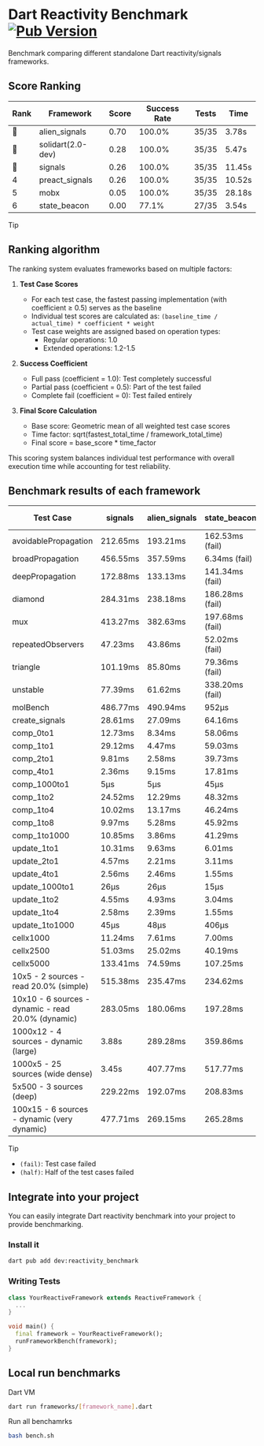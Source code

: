 # Dart Reactivity Benchmark [![Pub Version](https://img.shields.io/pub/v/reactivity_benchmark)](https://pub.dev/packages/reactivity_benchmark)

Benchmark comparing different standalone Dart reactivity/signals frameworks.

## Score Ranking

<!-- ranking start -->
| Rank | Framework | Score | Success Rate | Tests | Time |
|------|-----------|-------|--------------|-------|------|
| 🥇 | alien_signals | 0.70 | 100.0% | 35/35 | 3.78s |
| 🥈 | solidart(2.0-dev) | 0.28 | 100.0% | 35/35 | 5.47s |
| 🥉 | signals | 0.26 | 100.0% | 35/35 | 11.45s |
| 4 | preact_signals | 0.26 | 100.0% | 35/35 | 10.52s |
| 5 | mobx | 0.05 | 100.0% | 35/35 | 28.18s |
| 6 | state_beacon | 0.00 | 77.1% | 27/35 | 3.54s |

<!-- ranking end -->

> [!TIP]
> ## Ranking algorithm
>
> The ranking system evaluates frameworks based on multiple factors:
>
> 1. **Test Case Scores**
>    - For each test case, the fastest passing implementation (with coefficient ≥ 0.5) serves as the baseline
>    - Individual test scores are calculated as: `(baseline_time / actual_time) * coefficient * weight`
>    - Test case weights are assigned based on operation types:
>      - Regular operations: 1.0
>      - Extended operations: 1.2-1.5
>
> 2. **Success Coefficient**
>    - Full pass (coefficient = 1.0): Test completely successful
>    - Partial pass (coefficient = 0.5): Part of the test failed
>    - Complete fail (coefficient = 0): Test failed entirely
>
> 3. **Final Score Calculation**
>    - Base score: Geometric mean of all weighted test case scores
>    - Time factor: sqrt(fastest_total_time / framework_total_time)
>    - Final score = base_score * time_factor
>
> This scoring system balances individual test performance with overall execution time while accounting for test reliability.

## Benchmark results of each framework

<!-- test-case start -->
| Test Case | signals | alien_signals | state_beacon | solidart(2.0-dev) | preact_signals | mobx |
|---|---|---|---|---|---|---|
| avoidablePropagation | 212.65ms | 193.21ms | 162.53ms (fail) | 271.43ms | 201.51ms | 2.35s |
| broadPropagation | 456.55ms | 357.59ms | 6.34ms (fail) | 497.50ms | 456.00ms | 4.43s |
| deepPropagation | 172.88ms | 133.13ms | 141.34ms (fail) | 161.19ms | 177.03ms | 1.54s |
| diamond | 284.31ms | 238.18ms | 186.28ms (fail) | 350.08ms | 280.63ms | 2.42s |
| mux | 413.27ms | 382.63ms | 197.68ms (fail) | 442.05ms | 389.09ms | 1.90s |
| repeatedObservers | 47.23ms | 43.86ms | 52.02ms (fail) | 81.89ms | 40.04ms | 235.20ms |
| triangle | 101.19ms | 85.80ms | 79.36ms (fail) | 113.45ms | 99.15ms | 784.90ms |
| unstable | 77.39ms | 61.62ms | 338.20ms (fail) | 95.04ms | 75.13ms | 342.69ms |
| molBench | 486.77ms | 490.94ms | 952μs | 500.13ms | 487.31ms | 584.25ms |
| create_signals | 28.61ms | 27.09ms | 64.16ms | 57.91ms | 14.78ms | 62.53ms |
| comp_0to1 | 12.73ms | 8.34ms | 58.06ms | 27.12ms | 21.54ms | 16.09ms |
| comp_1to1 | 29.12ms | 4.47ms | 59.03ms | 46.16ms | 7.80ms | 42.65ms |
| comp_2to1 | 9.81ms | 2.58ms | 39.73ms | 44.38ms | 12.21ms | 36.38ms |
| comp_4to1 | 2.36ms | 9.15ms | 17.81ms | 4.47ms | 9.87ms | 16.22ms |
| comp_1000to1 | 5μs | 5μs | 45μs | 20μs | 9μs | 20μs |
| comp_1to2 | 24.52ms | 12.29ms | 48.32ms | 34.16ms | 22.13ms | 41.85ms |
| comp_1to4 | 10.02ms | 13.17ms | 46.24ms | 22.03ms | 33.27ms | 22.09ms |
| comp_1to8 | 9.97ms | 5.28ms | 45.92ms | 25.40ms | 8.36ms | 24.84ms |
| comp_1to1000 | 10.85ms | 3.86ms | 41.29ms | 15.03ms | 7.78ms | 15.66ms |
| update_1to1 | 10.31ms | 9.63ms | 6.01ms | 17.48ms | 8.39ms | 25.24ms |
| update_2to1 | 4.57ms | 2.21ms | 3.11ms | 8.53ms | 4.48ms | 12.99ms |
| update_4to1 | 2.56ms | 2.46ms | 1.55ms | 4.38ms | 2.11ms | 6.38ms |
| update_1000to1 | 26μs | 26μs | 15μs | 42μs | 20μs | 67μs |
| update_1to2 | 4.55ms | 4.93ms | 3.04ms | 8.93ms | 4.11ms | 11.96ms |
| update_1to4 | 2.58ms | 2.39ms | 1.55ms | 4.37ms | 2.17ms | 6.13ms |
| update_1to1000 | 45μs | 48μs | 406μs | 156μs | 885μs | 173μs |
| cellx1000 | 11.24ms | 7.61ms | 7.00ms | 15.64ms | 11.30ms | 105.72ms |
| cellx2500 | 51.03ms | 25.02ms | 40.19ms | 61.63ms | 45.43ms | 325.55ms |
| cellx5000 | 133.41ms | 74.59ms | 107.25ms | 206.66ms | 127.73ms | 712.00ms |
| 10x5 - 2 sources - read 20.0% (simple) | 515.38ms | 235.47ms | 234.62ms | 356.38ms | 447.05ms | 2.02s |
| 10x10 - 6 sources - dynamic - read 20.0% (dynamic) | 283.05ms | 180.06ms | 197.28ms | 251.43ms | 277.52ms | 1.53s |
| 1000x12 - 4 sources - dynamic (large) | 3.88s | 289.28ms | 359.86ms | 476.68ms | 3.77s | 1.97s |
| 1000x5 - 25 sources (wide dense) | 3.45s | 407.77ms | 517.77ms | 616.94ms | 2.78s | 3.56s |
| 5x500 - 3 sources (deep) | 229.22ms | 192.07ms | 208.83ms | 260.67ms | 232.17ms | 1.22s |
| 100x15 - 6 sources - dynamic (very dynamic) | 477.71ms | 269.15ms | 265.28ms | 394.72ms | 465.07ms | 1.79s |

<!-- test-case end -->

> [!TIP]
> - `(fail)`: Test case failed
> - `(half)`: Half of the test cases failed

## Integrate into your project

You can easily integrate Dart reactivity benchmark into your project to provide benchmarking.

### Install it

```bash
dart pub add dev:reactivity_benchmark
```

### Writing Tests

```dart
class YourReactiveFramework extends ReactiveFramework {
  ...
}

void main() {
  final framework = YourReactiveFramework();
  runFrameworkBench(framework);
}
```

## Local run benchmarks

Dart VM
```bash
dart run frameworks/[framework_name].dart
```

Run all benchamrks
```bash
bash bench.sh
```
